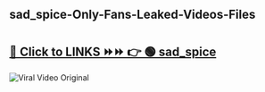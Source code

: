 
 ## sad_spice-Only-Fans-Leaked-Videos-Files

# <h2><a href="https://mediaupload.pro?sad_spice">🔗 Click to LINKS ⏩⏩ 👉 🟢 sad_spice </a></h2>

<a href="https://mediaupload.pro?sad_spice" rel="nofollow" data-target="animated-image.originalLink"><img src="https://i.ibb.co.com/xMMVF88/686577567.gif" alt="Viral Video Original" style="max-width: 100%; display: inline-block;" data-target="animated-image.originalImage"></a>
